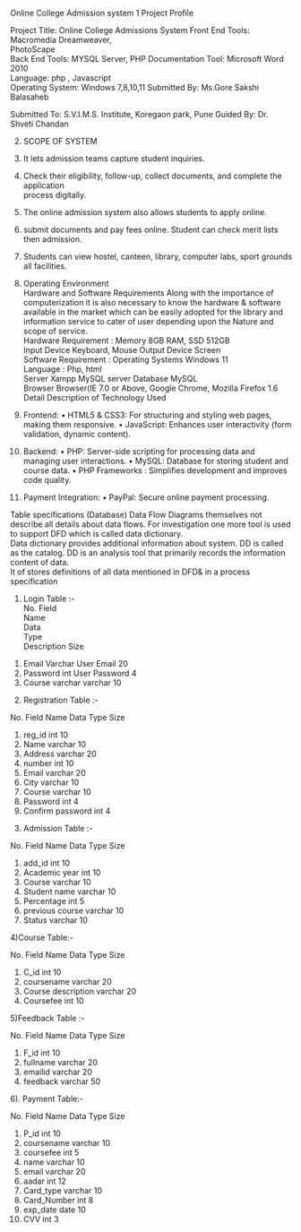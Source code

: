 Online College Admission system
1 Project Profile  
  
Project Title:  Online College Admissions System 
Front End Tools:  Macromedia Dreamweaver,  
PhotoScape  
Back End Tools:  MYSQL Server, PHP 
Documentation Tool:  Microsoft Word 2010  
Language:     php , Javascript  
Operating System:  Windows 7,8,10,11 
Submitted By:  Ms.Gore Sakshi Balasaheb  
 
Submitted To:  S.V.I.M.S. Institute, Koregaon park, Pune 
Guided By:  Dr. Shveti Chandan

2. SCOPE OF SYSTEM 
1. It lets admission teams capture student inquiries. 
2. Check their eligibility, follow-up, collect documents, and complete the application           
process digitally. 
3. The online admission system also allows students  to apply online. 
4. submit documents and pay fees online. Student can check merit lists then 
admission. 
5. Students can view hostel, canteen, library, computer labs, sport 
grounds all facilities.

3. Operating Environment  
Hardware and Software  Requirements 
Along with the importance of computerization it is also necessary to know the hardware & software available in the market which can be easily 
adopted for the library and information service to cater of user depending upon the Nature and scope of service.   
Hardware Requirement :  Memory  8GB RAM, SSD 512GB  
Input Device  Keyboard, Mouse  Output Device  Screen  
Software Requirement :  Operating Systems  Windows 11  
Language : Php, html  
Server  Xampp MySQL server 
Database  MySQL  
Browser  Browser(IE 7.0 or Above, Google Chrome, 
Mozilla Firefox
1.6	Detail Description of  Technology Used

2.	Frontend:
•	HTML5 & CSS3: For structuring and styling web pages, making them responsive.
•	JavaScript: Enhances user interactivity (form validation, dynamic content).
2.  Backend:
•	PHP: Server-side scripting for processing data and managing user interactions.
•	MySQL: Database for storing student and course data.
•	PHP Frameworks : Simplifies development and improves code quality.
2.	Payment Integration:
•	PayPal: Secure online payment processing.


 Table specifications (Database) 
Data Flow Diagrams themselves not describe all details about data flows. For 
investigation one more tool is used to support DFD which is called data 
dictionary.   
Data dictionary provides additional information about system. DD is called as 
the catalog. DD is an analysis tool that primarily records the information 
content of data.   
It of stores definitions of all data mentioned in DFD& in a process specification  
1) Login Table :-     
No.   Field   
Name    
 Data   
Type    
Description   Size   
1.  Email  Varchar  User Email  20  
2.  Password  int  User Password  4  
3.  Course  varchar  varchar  10 
 
 2)   Registration Table :-   
  
No.    Field Name   Data Type    Size   
1.   reg_id   int    10    
2.   Name   varchar   10   
3.   Address  varchar   20  
4.  number  int  10  
5.   Email  varchar   20   
6.  City  varchar  10  
7.   Course   varchar  10   
8.   Password  int   4  
9.   Confirm password  int   4  
 
 
3) Admission Table :-     
  
No.   Field Name   Data Type   Size   
1.   add_id   int   10   
2.   Academic year   int  10   
3.   Course   varchar  10  
4.   Student name   varchar  10   
5.   Percentage   int  5  
6.  previous course  varchar  10  
7.  Status   varchar  10      
 
 
4)Course Table:-  
            
No.   Field Name   Data Type   Size   
1.   C_id  int   10  
2.   coursename  varchar   20   
3.   Course description   varchar  20   
4.   Coursefee  int  10  
  
 
5)Feedback Table :-   
  
No.   Field Name   Data Type   Size   
1.   F_id   int   10   
2.   fullname   varchar   20   
3.   emailid  varchar   20   
4.  feedback  varchar  50    
  
  
 
6). Payment Table:-  
  
No.   Field Name   Data Type   Size   
1.   P_id   int   10   
2.   coursename   varchar   10   
3.  coursefee  int  5  
4.   name  varchar  10  
5.   email  varchar  20  
6.   aadar  int  12  
7.  Card_type  varchar  10  
8.  Card_Number  int  8  
9.  exp_date  date  10  
10.  CVV  int  3


 
   

